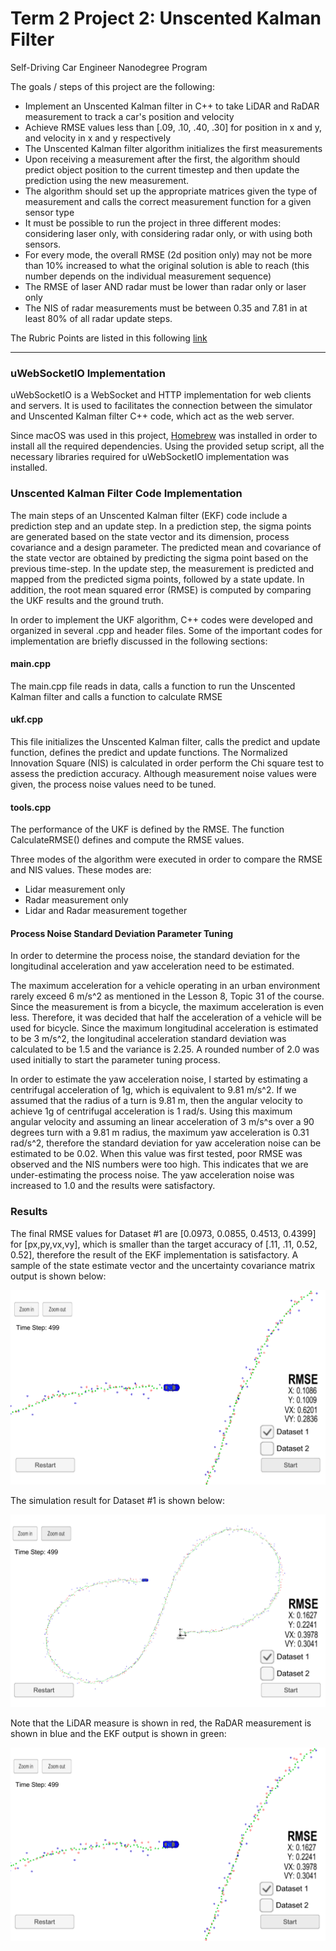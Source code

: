 # **Term 2 Project 2: Unscented Kalman Filter**
Self-Driving Car Engineer Nanodegree Program

The goals / steps of this project are the following:

* Implement an Unscented Kalman filter in C++ to take LiDAR and RaDAR measurement to track a car's position and velocity
* Achieve RMSE values less than [.09, .10, .40, .30] for position in x and y, and velocity in x and y respectively
* The Unscented Kalman filter algorithm initializes the first measurements
* Upon receiving a measurement after the first, the algorithm should predict object position to the current timestep and then update the prediction using the new measurement.
* The algorithm should set up the appropriate matrices given the type of measurement and calls the correct measurement function for a given sensor type
* It must be possible to run the project in three different modes: considering laser only, with considering radar only, or with using both sensors.
* For every mode, the overall RMSE (2d position only) may not be more than 10% increased to what the original solution is able to reach (this number depends on the individual measurement sequence)
* The RMSE of laser AND radar must be lower than radar only or laser only
* The NIS of radar measurements must be between 0.35 and 7.81 in at least 80% of all radar update steps.

[//]: # (Image References)

[image1]: ./images/L_Only_Overview.png "L_Only_Overview"
[image2]: ./images/L_Only_closeup.png "L_Only_closeup"
[image3]: ./images/R_Only_Overview.png "R_Only_Overview"
[image4]: ./images/R_Only_closeup.png "R_Only_closeup"
[image5]: ./images/R_and_L_Overview.png "R_and_L_Overview"
[image6]: ./images/R_and_L_closeup.png "R_and_L_closeup"
[image7]: ./images/NIS_Values.png "NIS_Values"


The Rubric Points are listed in this following [link](https://review.udacity.com/#!/rubrics/783/view)   

---

### uWebSocketIO Implementation

uWebSocketIO is a WebSocket and HTTP implementation for web clients and servers.  It is used to facilitates the connection between the simulator and Unscented Kalman filter C++ code, which act as the web server.

Since macOS was used in this project, [Homebrew](http://brew.sh) was installed in order to install all the required dependencies.  Using the provided setup script, all the necessary libraries required for uWebSocketIO implementation was installed. 

### Unscented Kalman Filter Code Implementation

The main steps of an Unscented Kalman filter (EKF) code include a prediction step and an update step.  In a prediction step, the sigma points are generated based on the state vector and its dimension, process covariance and a design parameter.  The predicted mean and covariance of the state vector are obtained by predicting the sigma point based on the previous time-step.  In the update step, the measurement is predicted and mapped from the predicted sigma points, followed by a state update.  In addition, the root mean squared error (RMSE) is computed by comparing the UKF results and the ground truth.  

In order to implement the UKF algorithm, C++ codes were developed and organized in several .cpp and header files. Some of the important codes for implementation are briefly discussed in the following sections: 

#### main.cpp
The main.cpp file reads in data, calls a function to run the Unscented Kalman filter and calls a function to calculate RMSE

#### ukf.cpp
This file initializes the Unscented Kalman filter, calls the predict and update function, defines the predict and update functions. The Normalized Innovation Square (NIS) is calculated in order perform the Chi square test to assess the prediction accuracy.  Although measurement noise values were given, the process noise values need to be tuned.

#### tools.cpp
The performance of the UKF is defined by the RMSE. The function CalculateRMSE() defines and compute the RMSE values.

Three modes of the algorithm were executed in order to compare the RMSE and NIS values.  These modes are:
* Lidar measurement only
* Radar measurement only
* Lidar and Radar measurement together

#### Process Noise Standard Deviation Parameter Tuning
In order to determine the process noise, the standard deviation for the longitudinal acceleration and yaw acceleration need to be estimated.  

The maximum acceleration for a vehicle operating in an urban environment rarely exceed 6 m/s^2 as mentioned in the Lesson 8, Topic 31 of the course.  Since the measurement is from a bicycle, the maximum acceleration is even less.  Therefore, it was decided that half the acceleration of a vehicle will be used for bicycle.  Since the maximum longitudinal acceleration is estimated to be 3 m/s^2, the longitudinal acceleration standard deviation was calculated to be 1.5 and the variance is 2.25.  A rounded number of 2.0 was used initially to start the parameter tuning process.  

In order to estimate the yaw acceleration noise, I started by estimating a centrifugal acceleration of 1g, which is equivalent to 9.81 m/s^2.  If we assumed that the radius of a turn is 9.81 m, then the angular velocity to achieve 1g of centrifugal acceleration is 1 rad/s.  Using this maximum angular velocity and assuming an linear acceleration of 3 m/s^s over a 90 degrees turn with a 9.81 m radius, the maximum yaw acceleration is 0.31 rad/s^2, therefore the standard deviation for yaw acceleration noise can be estimated to be 0.02.  When this value was first tested, poor RMSE was observed and the NIS numbers were too high.  This indicates that we are under-estimating the process noise.  The yaw acceleration noise was increased to 1.0 and the results were satisfactory.

### Results

The final RMSE values for Dataset #1 are [0.0973, 0.0855, 0.4513, 0.4399] for [px,py,vx,vy], which is smaller than the target accuracy of [.11, .11, 0.52, 0.52], therefore the result of the EKF implementation is satisfactory.  A sample of the state estimate vector and the uncertainty covariance matrix output is shown below:

![alt text][image2]

The simulation result for Dataset #1 is shown below:

![alt text][image3]

Note that the LiDAR measure is shown in red, the RaDAR measurement is shown in blue and the EKF output is shown in green:

![alt text][image4]






